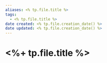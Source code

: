 ```yaml
---
aliases: <% tp.file.title %>
tags:
  - <% tp.file.title %>
date created: <% tp.file.creation_date() %>
date updated: <% tp.file.creation_date() %>
---
```


# <%+ tp.file.title %>